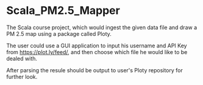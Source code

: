 # Scala_PM2.5_Mapper
The Scala course project, which would ingest the given data file and draw a PM 2.5 map
using a package called Ploty.

The user could use a GUI application to input his username and API Key from https://plot.ly/feed/, and then
choose which file he would like to be dealed with.

After parsing the resule should be output to user's Ploty repository for further look.
